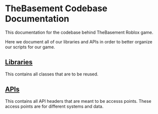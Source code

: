 # TheBasement Codebase Documentation

This documentation for the codebase behind TheBasement Roblox game.

Here we document all of our libraries and APIs in order to better organize our scripts for our game.

## [Libraries](/TheBasement/libraries/)

This contains all classes that are to be reused.

## [APIs](/TheBasement/apis/)

This contains all API headers that are meant to be accesss points.
These access points are for different systems and data.
